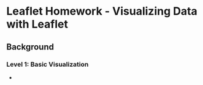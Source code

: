 # Leaflet Homework - Visualizing Data with Leaflet
## Background
### Level 1: Basic Visualization
+ <br>

